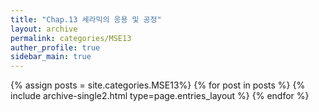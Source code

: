 ```yaml
---
title: "Chap.13 세라믹의 응용 및 공정"
layout: archive
permalink: categories/MSE13
auther_profile: true
sidebar_main: true
---
```


{% assign posts = site.categories.MSE13%}
{% for post in posts %} {% include archive-single2.html type=page.entries_layout %} {% endfor %}